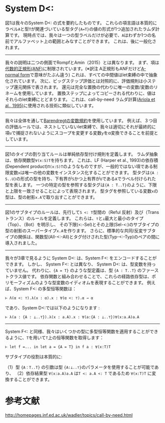 # System D<:

図1は我々のSystem D<: の式を要約したものです。
これらの項言語は本質的にラベル`A`と型`T`が関連づいている型タグ`{A=T}`の値の形式が1つ追加されたラムダ計算です。
現時点では、我々は一つの型ラベルだけが必要で、`A`はわずか1つの名前でアルファベット上の範囲とみなすことができます。
これは、後に一般化されます。

----

我々の説明は二つの側面でRompfとAmin（2015）とは異なります。
まず、項は[代数的正規形(ANF)](https://en.wikipedia.org/wiki/Algebraic_normal_form "Algebraic normal form")に制限されています。(※訳注 A正規形もANFだけど[A-normal form](https://en.wikipedia.org/wiki/A-normal_form "A-normal form")で意味がたぶん違う)
これは、すべての中間値はlet束縛の中で抽象化されています。
次に、ビッグステップ評価とは対照的に、評価規則は小ステップ還元関係で表されます。
還元は完全な置換の代わりに唯一の変数/変数のリネームを使用しています。
置換ステップによってコピーされる代わりに、値はそれらのlet束縛にとどまります。
これは、call-by-need ラムダ計算[(Ariola et al., 1995)](https://pdfs.semanticscholar.org/2c7d/7e94298797ab0b9fb4ce6df957474da65b6b.pdf)に使用される技術に類似しています。

----
我々は全体を通して[Barendregtの変数規約](http://www21.in.tum.de/~berghofe/papers/CADE2007.pdf "Barendregt’s Variable Convention")を使用しています。
例えば、３つ目の評価ルールでは、ネストしていないlet束縛で、我々は適切にそれが最終的に項`u`で捕捉されないようにスコープを変更する変数`y`をα変換できることを前提としています。

----

図1のタイプの割り当てルールは単純依存型付け規則を定義します。
ラムダ抽象は、依存関数型`∀(x:S)T`を持ちます。
これは、LF (Harper et al., 1993)の依存積(Dependent product)`Π(x:S)T`のようなものですが、一般的ではない項である制限変数`x`は唯一の他の変数をインスタンス化することができます。
型タグは`{A : S..U}`の形式の型を持ち、下有界が`S`かつ上有界が`U`である`A`でラベル付けられた型を表します。
一つの特定の型を参照する型タグは`{A : T..T}`のように、下限と上限を一致させることによって表現されます。
型タグを参照している変数`x`の型は、型の射影`x.A`で取り出すことができます。

----

図1のサブタイプのルールは、先行して`S <: T`型間の（Reful 反射）及び（Trans トランス）のルールを定義します。
これらは、`⊤`と`⊥`最大と最小のタイプ（Top）、（Bot）を明示し、
その下限(<:-Sel)とその上限(Sel-<:)のサブタイプの型の射影のスーパータイプ`x.A`を作ります。
さらに、標準的な共同/反変サブタイプの関係は、関数型(All-<:-All)とタグ付けされた型(Typ-<:-Typ)のペアの間に導入されました。

----

我々が3章で見るように System D<: は、System F<: をエンコードすることができます。
しかし、 System F<: とは異なり、 System D<: は、型変数を持っていません。
代わりに、`{A = T}` のような型定義は、型 `{A : T..T}` のファーストクラス値です。
依存関数と組み合わせることで、これらの経路依存型は、ポリモーフィズムのような型変数のイディオムを表現することができます。
例えば、System F<: の多型恒等関数は：

	⊢ Λ(α <: ⊤).λ(x : α).x : ∀(α <: ⊤).α → α

であり、System D<:では以下のようになります :


	⊢ λ(a : {A : ⊥..⊤}).λ(x : a.A).x : ∀(a:{A : ⊥..⊤})∀(x:a.A)a.A

-----

System F<: と同様、我々はいくつかの型に多型恒等関数を適用することができるように、`T`を用いて`T`上の恒等関数を取得します：

	⊢ let f =... in let a = {A = T} in f a : ∀(x:T)T

サブタイプの役割は本質的に:

（1）型 `{A：T..T}` の引数は型 `{A:⊥..⊤}`のパラメータを使用することが可能であり、
（2）依存結果型 `∀(x:a.A)a.A` は`T <: a.A <: T` であるため `∀(x:T)T` に変換することができます。


# 参考文献

http://homepages.inf.ed.ac.uk/wadler/topics/call-by-need.html
